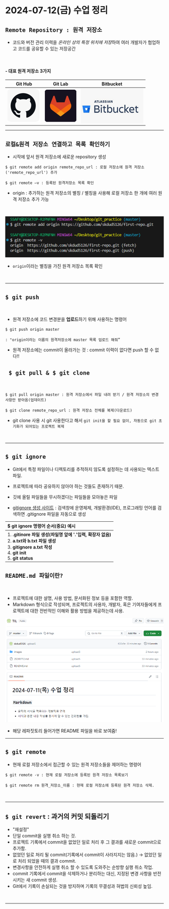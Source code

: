 # 2024-07-12(금) 수업 정리

##  `Remote Repository : 원격 저장소`

- 코드와 버전 관리 이력을 *온라인 상의 특정 위치에 저장*하여 여러 개발자가 협업하고 코드를 공유할 수 있는 저장공간
<br>

#### - 대표 원격 저장소 3가지 

|Git Hub|Git Lab|Bitbucket|
|:---:|:---:|:---:|
|![alt text](images/image-2.png)|![alt text](images/image-4.png)|![alt text](images/image-6.png)|

---

## `로컬&원격 저장소 연결하고 목록 확인하기`

- 시작에 앞서 원격 저장소에 새로운 repository 생성

```
$ git remote add origin remote_repo_url : 로컬 저장소에 원격 저장소('remote_repo_url') 추가

$ git remote –v : 등록된 원격저장소 목록 확인
```
- origin : 추가하는 원격 저장소의 별칭 / 별칭을 사용해 로컬 저장소 한 개에 여러 원격 저장소 추가 가능

<br>

![alt text](images/image-7.png)

- `origin`이라는 별칭을 가진 원격 저장소 목록 확인

<br>

---

## `$ git push`
<br>

- 원격 저장소에 코드 변경분을 **업로드**하기 위해 사용하는 명령어


```
$ git push origin master 

: "origin이라는 이름의 원격저장소에 master 목록 업로드 해줘”
```
* 원격 저장소에는 commit이 올라가는 것 : commit 이력이 없다면 push 할 수 없다!!

## ` $ git pull & $ git clone`

<br>

``` 
$ git pull origin master : 원격 저장소에서 파일 내려 받기 / 원격 저장소의 변경 사항만 받아옴(업데이트)

$ git clone remote_repo_url : 원격 저장소 전체를 복제(다운로드)
```

- git clone 사용 시 git 사용한다고 해서 `git init을 할 필요 없이, 자동으로 git 초기화가 되어있는 프로젝트 복제 `

<br>

---

## ` $ git ignore `

- Git에서 특정 파일이나 디렉토리를 추적하지 않도록 설정하는 데 사용되는 텍스트 파일.
- 프로젝트에 따라 공유하지 않아야 하는 것들도 존재하기 때문.
- 깃에 올릴 파일들을 무시하겠다는 파일들을 모아놓은 파일

- [gitignore 생성 사이트](https://www.toptal.com/developers/gitignore) : 검색창에 운영체제, 개발환경(IDE), 프로그래밍 언어를 검색하면 .gitignore 파일을 자동으로 생성


| $ git ignore 명령어 순서(중요) 예시|
|:-----------------------------|
|1. **.gitinore 파일 생성(파일명 앞에 '.'입력, 확장자 없음)** <br> 2. **a.txt와 b.txt 파일 생성** <br> 3. **gitignore a.txt 작성**<br> 4. **git init** <br> 5. **git status**|

## `README.md 파일이란?`

<br>

- 프로젝트에 대한 설명, 사용 방법, 문서화된 정보 등을 포함한 역할.
- Markdown 형식으로 작성되며, 프로젝트의 사용자, 개발자, 혹은 기여자들에게 프로젝트에 대한 전반적인 이해와 활용 방법을 제공하는데 사용.

![alt text](images/image-8.png)

- 해당 레파짓토리 들어가면 README 파일을 바로 보여줌!

---

## ` $ git remote `

- 현재 로컬 저장소에서 접근할 수 있는 원격 저장소들을 제어하는 명령어

```
$ git remote -v : 현재 로컬 저장소에 등록된 원격 저장소 목록보기

$ git remote rm 원격_저장소_이름 : 현재 로컬 저장소에 등록된 원격 저장소 삭제.
```
<br>

---

## ` $ git revert ` : 과거의 커밋 되돌리기

- "재설정"
- 단일 commit을 실행 취소 하는 것.
- 프로젝트 기록에서 commit을 없었던 일로 처리 후 그 결과를 새로운 commit으로 추가함.
- 없었던 일로 처리 될 commit(기록에서 commit이 사라지지는 않음.) -> 없었던 일로 처리 되었을 때의 결과 commit.
- 변경사항을 안전하게 실행 취소 할 수 있도록 도와주는 순방향 실행 취소 작업.
- commit 기록에서 commit을 삭제하거나 분리하는 대신, 지정된 변경 사항을 반전시키는 새 commit 생성.
- Git에서 기록이 손실되는 것을 방지하며 기록의 무결성과 혀법의 신뢰성 높임.

<br>

---


